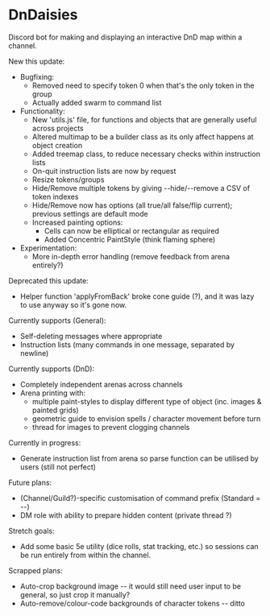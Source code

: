 # DnDaisies
Discord bot for making and displaying an interactive DnD map within a channel.

New this update:
  - Bugfixing:
  	- Removed need to specify token 0 when that's the only token in the group
	- Actually added swarm to command list
  - Functionality:
  	- New 'utils.js' file, for functions and objects that are generally useful across projects
	- Altered multimap to be a builder class as its only affect happens at object creation
	- Added treemap class, to reduce necessary checks within instruction lists
	- On-quit instruction lists are now by request
	- Resize tokens/groups
	- Hide/Remove multiple tokens by giving --hide/--remove a CSV of token indexes
	- Hide/Remove now has options (all true/all false/flip current); previous settings are default mode
	- Increased painting options:
	  - Cells can now be elliptical or rectangular as required
	  - Added Concentric PaintStyle (think flaming sphere)
  - Experimentation:
  	- More in-depth error handling (remove feedback from arena entirely?)

Deprecated this update:
  - Helper function 'applyFromBack' broke cone guide (?), and it was lazy to use anyway so it's gone now.

Currently supports (General):
  - Self-deleting messages where appropriate
  - Instruction lists (many commands in one message, separated by newline)

Currently supports (DnD):
  - Completely independent arenas across channels
  - Arena printing with:
    - multiple paint-styles to display different type of object (inc. images & painted grids)
	- geometric guide to envision spells / character movement before turn
	- thread for images to prevent clogging channels

Currently in progress:
  - Generate instruction list from arena so parse function can be utilised by users (still not perfect)

Future plans:
  - (Channel/Guild?)-specific customisation of command prefix (Standard = --)
  - DM role with ability to prepare hidden content (private thread ?)

Stretch goals:
  - Add some basic 5e utility (dice rolls, stat tracking, etc.) so sessions can be run entirely from within the channel.

Scrapped plans:
  - Auto-crop background image -- it would still need user input to be general, so just crop it manually?
  - Auto-remove/colour-code backgrounds of character tokens -- ditto
